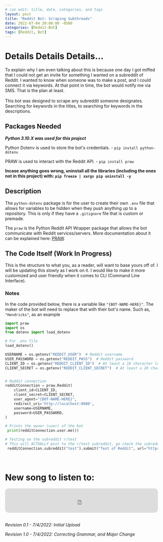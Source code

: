 ```yaml
---
# can edit: title, date, categories, and tags
layout: post
title: "Reddit Bot: Scraping Subthreads"
date: 2022-07-04 20:00:00 -0500
categories: [Reddit-Bot]
tags: [Reddit, Bot]
--- 
```


# Details Details Details...

To explain why I am even talking about this is because one day I got miffed that I could not get an invite for something I wanted on a subreddit of Reddit. I wanted to know when someone was to make a post, and I could connect it via keywords. At that point in time, the bot would notify me via SMS. That _is_ the plan at least.
<br>
<br>
This bot was designed to scrape any subreddit someone designates. Searching for keywords in the titles, to searching for keywords in the descriptions.

## Packages Needed
_**Python 3.10.X was used for this project**_

Python Dotenv is used to store the bot's credentials.
    - `pip install python-dotenv`

PRAW is used to interact with the Reddit API.
    - `pip install praw`

__Incase anything goes wrong, uninstall all the libraries (including the ones not in this project) with: `pip freeze | xargs pip uninstall -y`__

## Description

The `python-dotenv` package is for the user to create their own `.env` file that allows for variables to be hidden when they push anything up to a repository. This is only if they have a `.gitignore` file that is custom or premade.
<br>

The `praw` is the Python Reddit API Wrapper package that allows the bot communicate with Reddit services/servers. More documentation about it can be explained here: [PRAW](https://praw.readthedocs.io/en/stable/getting_started/authentication.html#password-flow).

## The Code Itself (Work In Progress)

This is the structure to what you, as a reader, will want to base yours off of. I will be updating this slowly as I work on it. I would like to make it more customized and user friendly when it comes to CLI (Command Line Interface). 

### Notes
In the code provided below, there is a variable like `"{BOT-NAME-HERE}"`. The maker of the bot will need to replace that with their bot's name. Such as, `"Hendricks"`, as an example

```python 
import praw
import os
from dotenv import load_dotenv

# For .env file
load_dotenv()

USERNAME = os.getenv("REDDIT_USER")  # Reddit username
USER_PASSWORD = os.getenv("REDDIT_PASS")  # Reddit password
CLIENT_ID = os.getenv("REDDIT_CLIENT_ID")  # At least a 16 character long string found in the Reddit app
CLIENT_SECRET = os.getenv("REDDIT_CLIENT_SECRET")  # At least a 20 character long string found in the Reddit app


# Reddit connection
redditConnection = praw.Reddit(
    client_id=CLIENT_ID,
    client_secret=CLIENT_SECRET,
    user_agent="{BOT-NAME-HERE}",
    redirect_uri='http://localhost:8080',
    username=USERNAME,
    password=USER_PASSWORD,
)

# Prints the owner (user) of the bot
 print(redditConnection.user.me())

# Testing on the subreddit r/test
# This will ACTUALLY post to the r/test subreddit, go check the subreddit out for a post by your bot.
 redditConnection.subreddit("test").submit("Test of Reddit", url="https://reddit.com")

```
<br>

# New song to listen to:
<iframe style="border-radius:12px" src="https://open.spotify.com/embed/track/3XctWgpqES8k6NcpJuS1jA?utm_source=generator" width="100%" height="80" frameBorder="0" allowfullscreen="" allow="autoplay; clipboard-write; encrypted-media; fullscreen; picture-in-picture"></iframe>

<br>
<br>

_Revision 0.1 - 7/4/2022: Initial Upload_
<br>

_Revision 1.0 - 7/4/2022: Correcting Grammar, and Major Change_

<br>